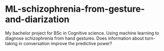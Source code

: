 # ML-schizophrenia-from-gesture-and-diarization
My bachelor project for BSc in Cognitive science. Using machine learning to diagnose schizophrenia from hand gestures. Does information about turn-taking in conversation improve the predictive power?
